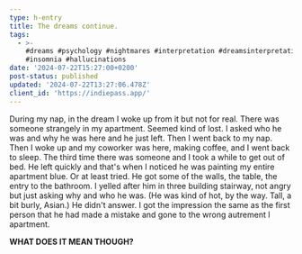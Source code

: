 ```yaml
---
type: h-entry
title: The dreams continue.
tags:
  - >-
    #dreams #psychology #nightmares #interpretation #dreamsinterpretation #sleep
    #insomnia #hallucinations
date: '2024-07-22T15:27:00+0200'
post-status: published
updated: '2024-07-22T13:27:06.478Z'
client_id: 'https://indiepass.app/'
---
```

During my nap, in the dream I woke up from it but not for real. There was someone strangely in my apartment. Seemed kind of lost. I asked who he was and why he was here and he just left. Then I went back to my nap. Then I woke up and my coworker was here, making coffee, and I went back to sleep. The third time there was someone and I took a while to get out of bed. He left quickly and that's when I noticed he was painting my entire apartment blue. Or at least tried. He got some of the walls, the table, the entry to the bathroom. I yelled after him in three building stairway, not angry but just asking why and who he was. (He was kind of hot, by the way. Tall, a bit burly, Asian.) He didn't answer. I got the impression the same as the first person that he had made a mistake and gone to the wrong autrement l apartment. 

**WHAT DOES IT MEAN THOUGH?**
